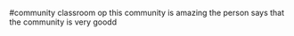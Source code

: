 #community classroom op
this community is amazing 
the person says that the community is very goodd
